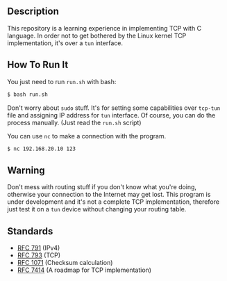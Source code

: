 ## Description

This repository is a learning experience in implementing TCP with C language. In order not to get bothered by the Linux kernel TCP implementation, it's over a `tun` interface.

## How To Run It

You just need to run `run.sh` with bash:

```bash
$ bash run.sh
```

Don't worry about `sudo` stuff. It's for setting some capabilities over `tcp-tun` file and assigning IP address for `tun` interface. Of course, you can do the process manually. (Just read the `run.sh` script)

You can use `nc` to make a connection with the program.

```bash
$ nc 192.168.20.10 123
```

## Warning

Don't mess with routing stuff if you don't know what you're doing, otherwise your connection to the Internet may get lost. This program is under development and it's not a complete TCP implementation, therefore just test it on a `tun` device without changing your routing table.

## Standards

- [RFC 791](https://datatracker.ietf.org/doc/html/rfc791) (IPv4)
- [RFC 793](https://datatracker.ietf.org/doc/html/rfc793) (TCP)
- [RFC 1071](https://www.rfc-editor.org/rfc/rfc1071) (Checksum calculation)
- [RFC 7414](https://datatracker.ietf.org/doc/html/rfc7414#section-2) (A roadmap for TCP implementation)
